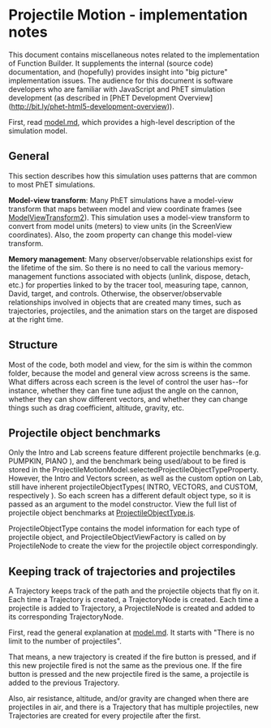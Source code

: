 # Projectile Motion - implementation notes

This document contains miscellaneous notes related to the implementation of Function Builder. It
supplements the internal (source code) documentation, and (hopefully) provides insight into
"big picture" implementation issues.  The audience for this document is software developers who are familiar
with JavaScript and PhET simulation development (as described in [PhET Development Overview]
(http://bit.ly/phet-html5-development-overview)).

First, read [model.md](https://github.com/phetsims/projectile-motion/blob/master/doc/model.md), which provides
a high-level description of the simulation model.

## General

This section describes how this simulation uses patterns that are common to most PhET simulations.

**Model-view transform**: Many PhET simulations have a model-view transform that maps between model and view coordinate frames
(see [ModelViewTransform2](https://github.com/phetsims/phetcommon/blob/master/js/view/ModelViewTransform2.js)).
This simulation uses a model-view transform to convert from model units (meters) to view units (in the ScreenView coordinates).
Also, the zoom property can change this model-view transform.

**Memory management**: Many observer/observable relationships exist for the lifetime of the sim. So there is no need to call the various
memory-management functions associated with objects (unlink, dispose, detach, etc.) for properties linked to by the
tracer tool, measuring tape, cannon, David, target, and controls. Otherwise, the observer/observable relationships
involved in objects that are created many times, such as trajectories, projectiles, and the animation stars on the
target are disposed at the right time.

## Structure

Most of the code, both model and view, for the sim is within the common folder, because the model and general view across screens is the
same. What differs across each screen is the level of control the user has--for instance, whether they can fine tune adjust
the angle on the cannon, whether they can show different vectors, and whether they can change things such as drag coefficient,
altitude, gravity, etc.

## Projectile object benchmarks

Only the Intro and Lab screens feature different projectile benchmarks (e.g. PUMPKIN, PIANO ), and the
benchmark being used/about to be fired is stored in the ProjectileMotionModel.selectedProjectileObjectTypeProperty. However,
the Intro and Vectors screen, as well as the custom option on Lab, still have inherent projectileObjectTypes( INTRO, VECTORS, and CUSTOM,
respectively ). So each screen has a different default object type, so it is passed as an argument to the model constructor.
View the full list of projectile object benchmarks at [ProjectileObjectType.js](https://github.com/phetsims/projectile-motion/blob/master/js/common/modelProjectileObjectType.js).

ProjectileObjectType contains the model information for each type of projectile object, and ProjectileObjectViewFactory 
is called on by ProjectileNode to create the view for the projectile object correspondingly.

## Keeping track of trajectories and projectiles

A Trajectory keeps track of the path and the projectile objects that fly on it. Each time a Trajectory is created, a TrajectoryNode is created. Each time a projectile is added to Trajectory, a ProjectileNode is created
and added to its corresponding TrajectoryNode.

First, read the general explanation at [model.md](https://github.com/phetsims/projectile-motion/blob/master/doc/model.md). It starts with
"There is no limit to the number of projectiles".

That means, a new trajectory is created if the fire button is pressed, and if this new projectile fired is not the same as the previous one.
If the fire button is pressed and the new projectile fired is the same, a projectile is added to the previous Trajectory.

Also, air resistance, altitude, and/or gravity are changed when there are projectiles in air, and there is a Trajectory that has
multiple projectiles, new Trajectories are created for every projectile after the first.


